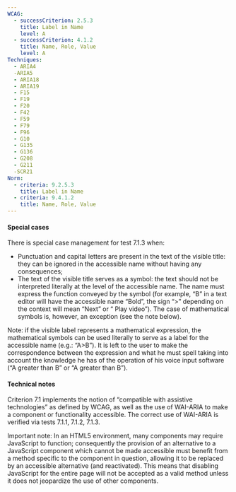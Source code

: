 ```yaml
---
WCAG:
  - successCriterion: 2.5.3
    title: Label in Name
    level: A
  - successCriterion: 4.1.2
    title: Name, Role, Value
    level: A
Techniques:
  - ARIA4
  -ARIA5
  - ARIA18
  - ARIA19
  - F15
  - F19
  - F20
  - F42
  - F59
  - F79
  - F96
  - G10
  - G135
  - G136
  - G208
  - G211
  -SCR21
Norm:
  - criteria: 9.2.5.3
    title: Label in Name
  - criteria: 9.4.1.2
    title: Name, Role, Value
---
```


#### Special cases

There is special case management for test 7.1.3 when:

- Punctuation and capital letters are present in the text of the visible title: they can be ignored in the accessible name without having any consequences;
- The text of the visible title serves as a symbol: the text should not be interpreted literally at the level of the accessible name. The name must express the function conveyed by the symbol (for example, “B” in a text editor will have the accessible name “Bold”, the sign “>” depending on the context will mean “Next” or “ Play video”). The case of mathematical symbols is, however, an exception (see the note below).

Note: if the visible label represents a mathematical expression, the mathematical symbols can be used literally to serve as a label for the accessible name (e.g.: “A>B”). It is left to the user to make the correspondence between the expression and what he must spell taking into account the knowledge he has of the operation of his voice input software (“A greater than B” or “A greater than B”).

#### Technical notes

Criterion 7.1 implements the notion of “compatible with assistive technologies” as defined by WCAG, as well as the use of WAI-ARIA to make a component or functionality accessible. The correct use of WAI-ARIA is verified via tests 7.1.1, 7.1.2, 7.1.3.

Important note: In an HTML5 environment, many components may require JavaScript to function; consequently the provision of an alternative to a JavaScript component which cannot be made accessible must benefit from a method specific to the component in question, allowing it to be replaced by an accessible alternative (and reactivated). This means that disabling JavaScript for the entire page will not be accepted as a valid method unless it does not jeopardize the use of other components.
